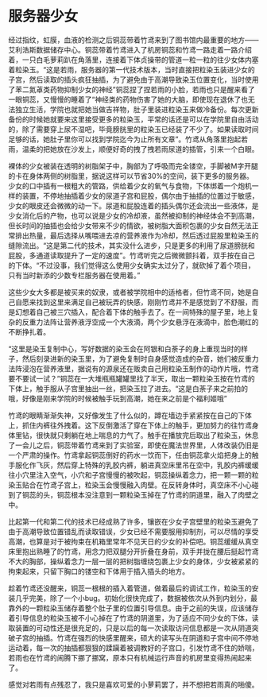 # 服务器少女

经过指纹，虹膜，血液的检测之后铜蕊带着竹鸢来到了图书馆内最重要的地方——艾利浩斯数据储存中心。铜蕊带着竹鸢进入了机房铜蕊和竹鸢一路走着一路介绍着，一只白毛萝莉趴在角落里，连接着下体贞操带的管道一粒一粒的往少女体内塞着粒染玉。“这是若雨，服务器的第一代技术版本，当时直接把粒染玉装进少女的子宫，然后读取的插头疯狂抽插，为了避免由于高潮导致染玉位置变化，当时使用了苯二氮䓬类药物抑制少女的神经”铜蕊捏了捏若雨的小脸，若雨也只是醒来看了一眼铜蕊，又慢慢的睡着了“神经类的药物伤害了她的大脑，即使现在退休了也无法独立生活，学院也就把她当做吉祥物，肚子里装进粒染玉来做冷备份。每次更新备份的时候她就要来这里接受更多的粒染玉，平常的话还是可以在学院里自由活动的，除了需要穿上尿不湿吧，毕竟膀胱里的粒染玉已经装了不少了。如果读取时间足够的话，她肚子里你可以找到学院迄今为止所有文章”。竹鸢从角落里抱起若雨，温柔的把她放在沙发上，顺便好奇的拽了拽若雨尿道的插管，引来一个白眼。

裸体的少女被装在透明的树脂架子中，胸部为了呼吸而完全镂空，手脚被M字开腿的卡在身体两侧的树脂里，据说这样可以节省30%的空间，装下更多的服务器。少女的口中插有一根粗大的管路，供给着少女的氧气与食物，下体绑着一个炮机一样的装置，不停地抽插着少女的尿道子宫和屁股，偶尔由于抽插的位置过于敏感，少女的眼皮还会微微的动一下。尿道和屁股连着的插头偶尔还会流出一些液体，是少女消化后的产物，也可以说是少女的冷却液，虽然被抑制的神经体会不到高潮，但长时间的抽插也会给少女带来不少的情欲，被树脂大面积包裹的少女自然无法正常排出热量，最后选择从嘴喂进去凉的营养液作为冷却，然后透过屁股里粒染玉的缝隙流出。“这是第二代的技术，其实没什么进步，只是更多的利用了尿道膀胱和屁股，多通道读取提升了一定的速度”。竹鸢听完之后微微颤抖着，双手按在自己的下体。“不过没事，我们觉得这么使用少女确实太过分了，就砍掉了着个项目，只有当时新添的少数专栏服务器在使用着。”

这些少女大多都是被买来的奴隶，或者被学院相中的适格者，但竹鸢不同，她是自己自愿来找到这里来满足自己被玩弄的快感，刚刚竹鸢并不是感觉到了不舒服，而是幻想着自己被三穴插入，配合着下体的触手去了。在一间特殊的屋子里，地上复杂的反重力法阵让营养液浮空成一个大液滴，两个少女悬浮在液滴中，脸色潮红的不断挣扎着。

“这里是染玉复制中心，写好数据的染玉会在阿银和白荼子的身上重现当时的样子，然后刻录进新的染玉里，为了避免复制时自身感觉造成的杂音，她们被反重力法阵浸泡在营养液里，据说有的源泉还在贩卖自己用粒染玉制作的动作片哦，竹鸢要不要试一试？”铜蕊在一大堆瓶瓶罐罐里找了半天，取出一颗粒染玉按在竹鸢的下体上，触手服从子宫里抽出一丝，把染玉拉了进去。“这是白荼子来之前拍的哦，好像是刚来学院的时候被触手玩到高潮，她在来之前是个福利姬哦”

竹鸢的眼睛渐渐失神，又好像发生了什么似的，蹲在墙边手紧紧按在自己的下体上，抓住内裤往外拽着。这下反倒激活了穿在下体上的触手，更加努力的往竹鸢身体里钻，很快就只剩躺在地上喘息的力气了。触手在播放完后取出了粒染玉，休息了一会儿之后，铜蕊带着竹鸢来到了实验室，即使在魔法世界里，人体改装仍旧是一个严肃的操作。竹鸢拿起铜蕊倒好的药水一饮而下，任由铜蕊拿火焰把身上的触手服化作飞灰，然后穿上特殊的乳胶内裤，躺进真空床里吊在空中，乳胶内裤缓缓往小穴里注入空气，小穴和子宫慢慢的被吹起，铜蕊操纵着念力，把一颗一颗的粒染玉贴合在竹鸢子宫上，粒染玉会慢慢融入肉壁。在反转身体时，真空床不小心碰到了铜蕊的头，铜蕊根本没注意到一颗粒染玉掉在了竹鸢的阴道里，融入了肉壁之中。

比起第一代和第二代的技术已经成熟了许多，镶嵌在少女子宫壁里的粒染玉避免了由于高潮导致位置错乱而读取错误，少女已经不需要服用抑制剂，可以尽情的享受高潮，也算是对于被拘束在机箱里常年不见天日的少女的补偿吧。铜蕊缓缓从真空床里抱出熟睡了的竹鸢，用念力把双腿分开折叠在身前，双手并拢在腰后挺起竹鸢不大的胸部，操纵着念力一层一层的把树脂缠绕包裹上少女的身体，少女被紧紧的拘束起来，只留下胸口的镂空和下体用于插入插头的地方。

趁着竹鸢还没醒来，铜蕊一根根的插入着管道，做着最后的调试工作，粒染玉的安装几乎完美，除了一个小bug。初始化很快完成了，数据被依次从外到内划分，最靠外的一颗粒染玉储存着整个肚子里的位置引导信息。由于之前的失误，应该储存着引导信息的粒染玉被不小心掉在了竹鸢的阴道里，为了适应不同少女的下体，读取装置的可动性还是很充足的，只是以后的每一次读取访问信息都是一次从阴道突破子宫的抽插。竹鸢在强烈的快感里醒来，硕大的读写头在阴道和子宫中间不停地运动着，每一次的抽插都狠狠的蹂躏着被调教好的子宫口，引发竹鸢不住的娇喘，若雨也在竹鸢的闹腾下挪了挪窝，原本只有机械运行声音的机房里变得热闹起来了。

感觉对若雨有点残忍了，我只是喜欢可爱的小萝莉罢了，并不想把若雨真的啪傻。